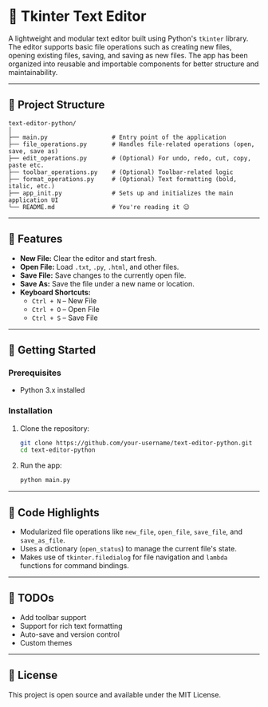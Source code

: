 # 📝 Tkinter Text Editor

A lightweight and modular text editor built using Python's `tkinter` library. The editor supports basic file operations such as creating new files, opening existing files, saving, and saving as new files. The app has been organized into reusable and importable components for better structure and maintainability.

---

## 📁 Project Structure

```
text-editor-python/
│
├── main.py                  # Entry point of the application
├── file_operations.py       # Handles file-related operations (open, save, save as)
├── edit_operations.py       # (Optional) For undo, redo, cut, copy, paste etc.
├── toolbar_operations.py    # (Optional) Toolbar-related logic
├── format_operations.py     # (Optional) Text formatting (bold, italic, etc.)
├── app_init.py              # Sets up and initializes the main application UI
└── README.md                # You're reading it 😉
```

---

## 🔧 Features

- **New File:** Clear the editor and start fresh.
- **Open File:** Load `.txt`, `.py`, `.html`, and other files.
- **Save File:** Save changes to the currently open file.
- **Save As:** Save the file under a new name or location.
- **Keyboard Shortcuts:**
  - `Ctrl + N` – New File
  - `Ctrl + O` – Open File
  - `Ctrl + S` – Save File

---

## 🏃 Getting Started

### Prerequisites

- Python 3.x installed

### Installation

1. Clone the repository:
   ```bash
   git clone https://github.com/your-username/text-editor-python.git
   cd text-editor-python
   ```

2. Run the app:
   ```bash
   python main.py
   ```

---

## 🧠 Code Highlights

- Modularized file operations like `new_file`, `open_file`, `save_file`, and `save_as_file`.
- Uses a dictionary (`open_status`) to manage the current file's state.
- Makes use of `tkinter.filedialog` for file navigation and `lambda` functions for command bindings.

---

## 📌 TODOs

- Add toolbar support
- Support for rich text formatting
- Auto-save and version control
- Custom themes

---

## 📄 License

This project is open source and available under the MIT License.

